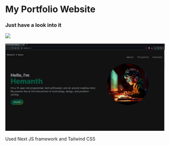 # My Portfolio Website
### Just have a look into it
![](https://hemanthsbanur.vercel.app)

![](image.png)

Used Next JS framework and Tailwind CSS

